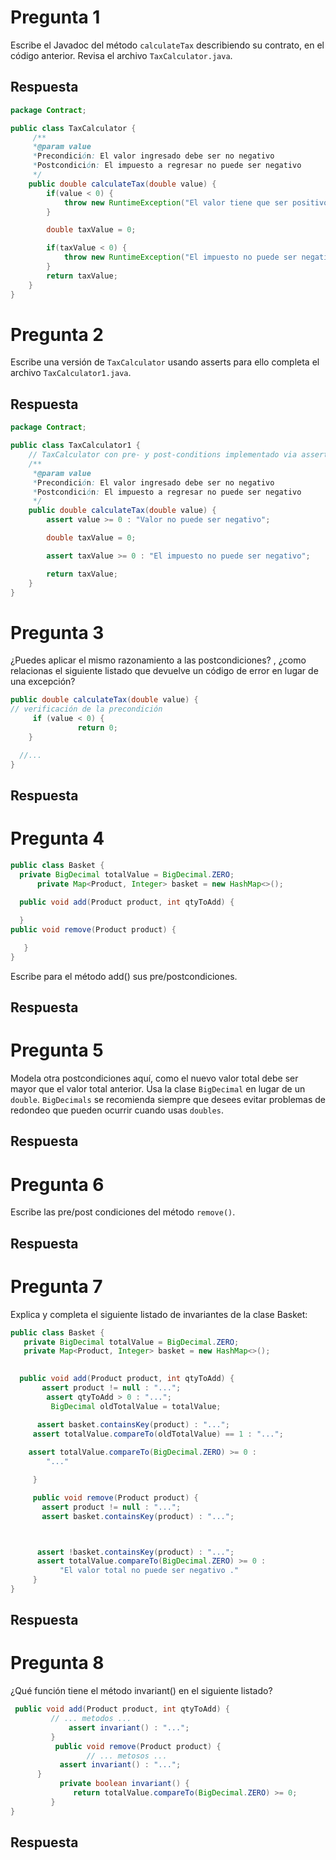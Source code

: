 # Pregunta 1
Escribe el Javadoc del método ```calculateTax``` describiendo su contrato, en el código anterior. Revisa el archivo ```TaxCalculator.java```.
## Respuesta
```Java
package Contract;

public class TaxCalculator {
     /**
     *@param value
     *Precondición: El valor ingresado debe ser no negativo
     *Postcondición: El impuesto a regresar no puede ser negativo
     */
    public double calculateTax(double value) {
        if(value < 0) {
            throw new RuntimeException("El valor tiene que ser positivo");
        }

        double taxValue = 0;

        if(taxValue < 0) {
            throw new RuntimeException("El impuesto no puede ser negativo");
        }
        return taxValue;
    }
}
```

# Pregunta 2
Escribe una versión de ```TaxCalculator``` usando asserts para ello completa el archivo ```TaxCalculator1.java```.
## Respuesta
```Java
package Contract;

public class TaxCalculator1 {
    // TaxCalculator con pre- y post-conditions implementado via asserts
    /**
     *@param value
     *Precondición: El valor ingresado debe ser no negativo
     *Postcondición: El impuesto a regresar no puede ser negativo
     */
    public double calculateTax(double value) {
        assert value >= 0 : "Valor no puede ser negativo";

        double taxValue = 0;

        assert taxValue >= 0 : "El impuesto no puede ser negativo";

        return taxValue;
    }
}
```

# Pregunta 3
 ¿Puedes aplicar el mismo razonamiento a las postcondiciones? , ¿como relacionas el siguiente listado que devuelve un código de error en lugar de una excepción?
```Java
public double calculateTax(double value) {
// verificación de la precondición
     if (value < 0) {
               return 0;
	}

  //...
}
```
## Respuesta

# Pregunta 4
```Java
public class Basket {
  private BigDecimal totalValue = BigDecimal.ZERO;
      private Map<Product, Integer> basket = new HashMap<>();
 
  public void add(Product product, int qtyToAdd) {

  }
public void remove(Product product) {

   }
}

```
Escribe para el método add() sus pre/postcondiciones.
## Respuesta

# Pregunta 5
Modela otra postcondiciones aquí, como el nuevo valor total debe ser mayor que el valor total anterior. Usa la clase ```BigDecimal``` en lugar de un ```double```. ```BigDecimals``` se recomienda siempre que desees evitar problemas de redondeo que pueden ocurrir cuando usas ```doubles```.

## Respuesta

# Pregunta 6
Escribe las pre/post condiciones del método ```remove()```.
## Respuesta

# Pregunta 7
Explica y completa el siguiente listado de invariantes de la clase Basket:
```Java
public class Basket {
   private BigDecimal totalValue = BigDecimal.ZERO;
   private Map<Product, Integer> basket = new HashMap<>();
   

  public void add(Product product, int qtyToAdd) {
       assert product != null : "...";
        assert qtyToAdd > 0 : "...";
         BigDecimal oldTotalValue = totalValue;

      assert basket.containsKey(product) : "...";
     assert totalValue.compareTo(oldTotalValue) == 1 : "...";
   
    assert totalValue.compareTo(BigDecimal.ZERO) >= 0 :
    	"..."

     }

     public void remove(Product product) {
       assert product != null : "...";
       assert basket.containsKey(product) : "...";



      assert !basket.containsKey(product) : "...";
      assert totalValue.compareTo(BigDecimal.ZERO) >= 0 :
           "El valor total no puede ser negativo ."
     }
}
```
## Respuesta

# Pregunta 8
¿Qué función tiene el método invariant() en el siguiente listado?
```Java
 public void add(Product product, int qtyToAdd) {
         // ... metodos ...
             assert invariant() : "...";
         }
          public void remove(Product product) {
                 // ... metosos ...
           assert invariant() : "...";
      }
           private boolean invariant() {
              return totalValue.compareTo(BigDecimal.ZERO) >= 0;
         }
}
```
## Respuesta



